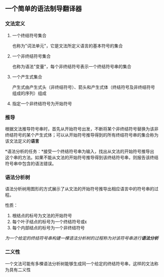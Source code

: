 ## 一个简单的语法制导翻译器

### 文法定义

1. 一个终结符号集合

   也称为"词法单元"，它是文法所定义语言的基本符号的集合

2. 一个非终结符号集合

   也称为语法"变量"，每个非终结符号表示一个终结符号串的集合

3. 一个产生式集合

   产生式由产生式头（非终结符号）、箭头和产生式体（终结符号及非终结符号组成的序列）组成

4. 指定一个非终结符号为开始符号



### 推导

根据文法推导符号串时，首先从开始符号出发，不断将某个非终结符号替换为该非终结符号的某个产生式体；可以从开始符号推导得到的所有终结符号串的集合称为该文法定义的**语言**

*语法分析的任务：*接受一个终结符号串为输入，找出从文法的开始符号推导出这个串的方法。如果不能从文法的开始符号推导得到该终结符号串，则报告该终结符号串中包含的语法错误。



### 语法分析树

语法分析树用图形的方式展示了从文法的开始符号推导出相应语言中的符号串的过程。

性质：

1. 根结点的标号为文法的开始符号
2. 每个叶子结点的标号为一个终结符号或ε
3. 每个内部结点的标号为一个非终结符号

*为一个给定的终结符号串构建一棵语法分析树的过程称为对该符号串进行**语法分析***



### 二义性

一个文法可能有多棵语法分析树能够生成同一个给定的终结符号串，这样的文法称为具有二义性





